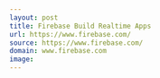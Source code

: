 ```yaml
---
layout: post
title: Firebase Build Realtime Apps
url: https://www.firebase.com/
source: https://www.firebase.com/
domain: www.firebase.com
image: 
---
```


